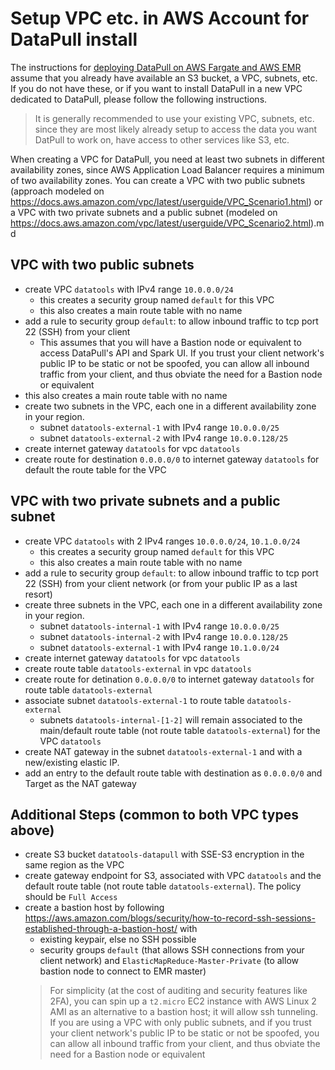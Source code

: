 # Setup VPC etc. in AWS Account for DataPull install
The instructions for [deploying DataPull on AWS Fargate and AWS EMR](install_on_aws) assume that you already have available an S3 bucket, a VPC, subnets, etc. If you do not have these, or if you want to install DataPull in a new VPC dedicated to DataPull, please follow the following instructions. 

> It is generally recommended to use your existing VPC, subnets, etc. since they are most likely already setup to access the data you want DatPull to work on, have access to other services like S3, etc. 

When creating a VPC for DataPull, you need at least two subnets in different availability zones, since AWS Application Load Balancer requires a minimum of two availability zones. You can create a VPC with two public subnets (approach modeled on https://docs.aws.amazon.com/vpc/latest/userguide/VPC_Scenario1.html) or a VPC with two private subnets and a public subnet (modeled on https://docs.aws.amazon.com/vpc/latest/userguide/VPC_Scenario2.html).md

## VPC with two public subnets
- create VPC `datatools` with IPv4 range `10.0.0.0/24`
    - this creates a security group named `default` for this VPC
    - this also creates a main route table with no name
- add a rule to security group `default`: to allow inbound traffic to tcp port 22 (SSH) from your client
    - This assumes that you will have a Bastion node or equivalent to access DataPull's API and Spark UI. If you trust your client network's public IP to be static or not be spoofed, you can allow all inbound traffic from your client, and thus obviate the need for a Bastion node or equivalent
- this also creates a main route table with no name
- create two subnets in the VPC, each one in a different availability zone in your region.
    - subnet `datatools-external-1` with IPv4 range `10.0.0.0/25`
    - subnet `datatools-external-2` with IPv4 range `10.0.0.128/25`
- create internet gateway `datatools` for vpc `datatools`
- create route for destination `0.0.0.0/0` to internet gateway `datatools` for default the route table for the VPC

## VPC with two private subnets and a public subnet
- create VPC `datatools` with 2 IPv4 ranges `10.0.0.0/24`, `10.1.0.0/24`
    - this creates a security group named `default` for this VPC
    - this also creates a main route table with no name
- add a rule to security group `default`: to allow inbound traffic to tcp port 22 (SSH) from your client network (or from your public IP as a last resort)
- create three subnets in the VPC, each one in a different availability zone in your region.
    - subnet `datatools-internal-1` with IPv4 range `10.0.0.0/25`
    - subnet `datatools-internal-2` with IPv4 range `10.0.0.128/25`
    - subnet `datatools-external-1` with IPv4 range `10.1.0.0/24`
- create internet gateway `datatools` for vpc `datatools`
- create route table `datatools-external` in vpc `datatools`
- create route for detination `0.0.0.0/0` to internet gateway `datatools` for route table `datatools-external`
- associate subnet `datatools-external-1` to route table `datatools-external`
    - subnets `datatools-internal-[1-2]` will remain associated to the main/default route table (not route table `datatools-external`) for the VPC `datatools`
- create NAT gateway in the subnet `datatools-external-1` and with a new/existing elastic IP. 
- add an entry to the default route table with destination as `0.0.0.0/0`  and Target as the NAT gateway

## Additional Steps (common to both VPC types above)
- create S3 bucket `datatools-datapull` with SSE-S3 encryption in the same region as the VPC
- create gateway endpoint for S3, associated with VPC `datatools` and the default route table (not route table `datatools-external`). The policy should be `Full Access`
- create a bastion host by following https://aws.amazon.com/blogs/security/how-to-record-ssh-sessions-established-through-a-bastion-host/ with
    - existing keypair, else no SSH possible
    - security groups `default` (that allows SSH connections from your client network) and `ElasticMapReduce-Master-Private` (to allow bastion node to connect to EMR master)
    > For simplicity (at the cost of auditing and security features like 2FA), you can spin up a `t2.micro` EC2 instance with AWS Linux 2 AMI as an alternative to a bastion host; it will allow ssh tunneling. 
    > If you are using a VPC with only public subnets, and if you trust your client network's public IP to be static or not be spoofed, you can allow all inbound traffic from your client, and thus obviate the need for a Bastion node or equivalent
